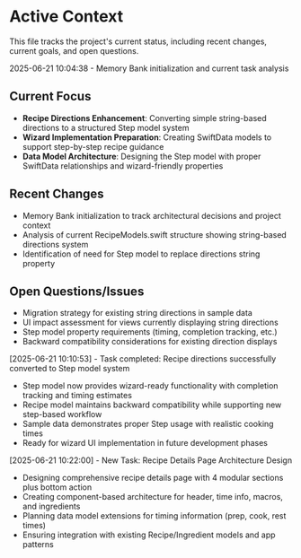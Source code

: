 # Active Context

This file tracks the project's current status, including recent changes, current goals, and open questions.

2025-06-21 10:04:38 - Memory Bank initialization and current task analysis

## Current Focus

- **Recipe Directions Enhancement**: Converting simple string-based directions to a structured Step model system
- **Wizard Implementation Preparation**: Creating SwiftData models to support step-by-step recipe guidance
- **Data Model Architecture**: Designing the Step model with proper SwiftData relationships and wizard-friendly properties

## Recent Changes

- Memory Bank initialization to track architectural decisions and project context
- Analysis of current RecipeModels.swift structure showing string-based directions system
- Identification of need for Step model to replace directions string property

## Open Questions/Issues

- Migration strategy for existing string directions in sample data
- UI impact assessment for views currently displaying string directions
- Step model property requirements (timing, completion tracking, etc.)
- Backward compatibility considerations for existing direction displays

[2025-06-21 10:10:53] - Task completed: Recipe directions successfully converted to Step model system

- Step model now provides wizard-ready functionality with completion tracking and timing estimates
- Recipe model maintains backward compatibility while supporting new step-based workflow
- Sample data demonstrates proper Step usage with realistic cooking times
- Ready for wizard UI implementation in future development phases

[2025-06-21 10:22:00] - New Task: Recipe Details Page Architecture Design

- Designing comprehensive recipe details page with 4 modular sections plus bottom action
- Creating component-based architecture for header, time info, macros, and ingredients
- Planning data model extensions for timing information (prep, cook, rest times)
- Ensuring integration with existing Recipe/Ingredient models and app patterns
